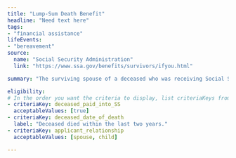 ```yaml
---
title: "Lump-Sum Death Benefit"
headline: "Need text here"
tags: 
- "financial assistance"
lifeEvents: 
- "bereavement"
source:
  name: "Social Security Administration"
  link: "https://www.ssa.gov/benefits/survivors/ifyou.html"

summary: "The surviving spouse of a deceased who was receiving Social Security benefits may qualify for a $255 financial benefit to help with burial expenses."

eligibility:
# In the order you want the criteria to display, list criteriaKeys from the csv here, each followed by a comma-separated list of which values indicate eligibility for that criteria. Wrap individual values in quotes if they have inner commas.
- criteriaKey: deceased_paid_into_SS
  acceptableValues: [true]
- criteriaKey: deceased_date_of_death
  label: "Deceased died within the last two years."
- criteriaKey: applicant_relationship
  acceptableValues: [spouse, child]

---
```

